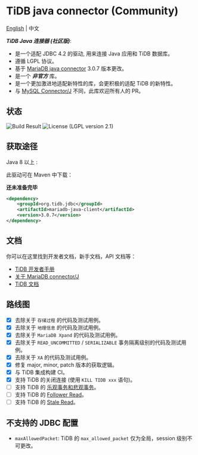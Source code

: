 # TiDB java connector (Community)

[English](/README.md) | 中文

***TiDB Java 连接器 (社区版)***:

- 是一个适配 JDBC 4.2 的驱动, 用来连接 Java 应用和 TiDB 数据库。
- 遵循 LGPL 协议。
- 基于 [MariaDB java connector](https://github.com/mariadb-corporation/mariadb-connector-j) 3.0.7 版本更改。
- 是一个 ***非官方*** 库。
- 是一个更加激进地适配新特性的库，会更积极的适配 TiDB 的新特性。
- 与 [MySQL Connector/J](https://github.com/mysql/mysql-connector-j) 不同，此库欢迎所有人的 PR。

## 状态

![Build Result](https://github.com/Icemap/tidb-connector-j/actions/workflows/ci.yml/badge.svg)
![License (LGPL version 2.1)](https://img.shields.io/badge/license-GNU%20LGPL%20version%202.1-green.svg)

## 获取途径

Java 8 以上 :

此驱动可在 Maven 中下载：

**还未准备完毕**

```xml
<dependency>
    <groupId>org.tidb.jdbc</groupId>
    <artifactId>mariadb-java-client</artifactId>
    <version>3.0.7</version>
</dependency>
```

## 文档

你可以在这里找到开发者文档，新手文档，API 文档等：

- [TiDB 开发者手册](https://docs.pingcap.com/zh/tidb/stable/dev-guide-overview)
- [关于 MariaDB connector/J](https://mariadb.com/kb/en/about-mariadb-connector-j/)
- [TiDB 文档](https://docs.pingcap.com/zh/tidb/stable)

## 路线图

- [x] 去除关于 `存储过程` 的代码及测试用例。
- [x] 去除关于 `地理信息` 的代码及测试用例。
- [x] 去除关于 `MariaDB Xpand` 的代码及测试用例。
- [x] 去除关于 `READ_UNCOMMITTED` / `SERIALIZABLE` 事务隔离级别的代码及测试用例。
- [x] 去除关于 `XA` 的代码及测试用例。
- [x] 修复 major, minor, patch 版本的获取逻辑。
- [x] 与 TiDB 集成构建 CI。
- [x] 支持 TiDB 的关闭连接 (使用 `KILL TIDB xxx` 语句)。
- [ ] 支持 TiDB 的 [乐观事务和悲观事务](https://docs.pingcap.com/zh/tidb/stable/dev-guide-optimistic-and-pessimistic-transaction)。
- [ ] 支持 TiDB 的 [Follower Read](https://docs.pingcap.com/zh/tidb/stable/dev-guide-use-follower-read)。
- [ ] 支持 TiDB 的 [Stale Read](https://docs.pingcap.com/tidb/stable/dev-guide-use-stale-read)。

## 不支持的 JDBC 配置

- `maxAllowedPacket`: TiDB 的 `max_allowed_packet` 仅为全局，session 级别不可更改。